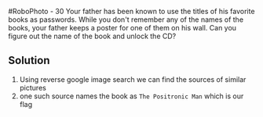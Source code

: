 #RoboPhoto - 30
Your father has been known to use the titles of his favorite books as passwords. While you don't remember any of the names of the books, your father keeps a poster for one of them on his wall. Can you figure out the name of the book and unlock the CD?

## Solution
1. Using reverse google image search we can find the sources of similar pictures
2. one such source names the book as `The Positronic Man` which is our flag
